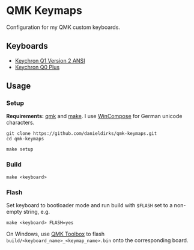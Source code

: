 # QMK Keymaps

Configuration for my QMK custom keyboards.

## Keyboards

* [Keychron Q1 Version 2 ANSI](./q1v2/)
* [Keychron Q0 Plus](./q0/)

## Usage

### Setup

**Requirements:** [qmk](https://docs.qmk.fm/#/newbs_getting_started?id=set-up-your-environment) and [make](https://www.gnu.org/software/make/). I use [WinCompose](https://github.com/samhocevar/wincompose) for German unicode characters.

```shell
git clone https://github.com/danieldirks/qmk-keymaps.git
cd qmk-keymaps

make setup
```

### Build

```shell
make <keyboard>
```

### Flash

Set keyboard to bootloader mode and run build with `$FLASH` set to a non-empty string, e.g.

```shell
make <keyboard> FLASH=yes
```

On Windows, use [QMK Toolbox](https://github.com/qmk/qmk_toolbox) to flash
`build/<keyboard_name>_<keymap_name>.bin` onto the corresponding board.
